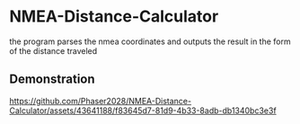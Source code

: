 # NMEA-Distance-Calculator

the program parses the nmea coordinates and outputs the result in the form of the distance traveled

## Demonstration
https://github.com/Phaser2028/NMEA-Distance-Calculator/assets/43641188/f83645d7-81d9-4b33-8adb-db1340bc3e3f


